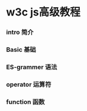 # w3c js高级教程

### intro           简介

### Basic           基础
### ES-grammer      语法
### operator        运算符
### function        函数